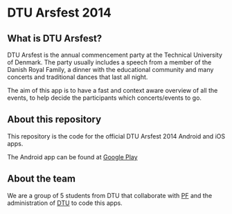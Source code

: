 DTU Arsfest 2014
====

What is DTU Arsfest?
---
DTU Arsfest is the annual commencement party at the Technical University of Denmark. The party usually includes a speech from a member of the Danish Royal Family, a dinner with the educational community and many concerts and traditional dances that last all night.

The aim of this app is to have a fast and context aware overview of all the events, to help decide the participants which concerts/events to go.

About this repository
---
This repository is the code for the official DTU Arsfest 2014 Android and iOS apps. 

The Android app can be found at [Google Play](https://play.google.com/store/apps/details?id=dk.dtu.arsfest&hl=en)

About the team
---

We are a group of 5 students from DTU that collaborate with [PF](http://www.pf.dk/en/) and the administration of [DTU](http://dtu.dk) to code this apps.
